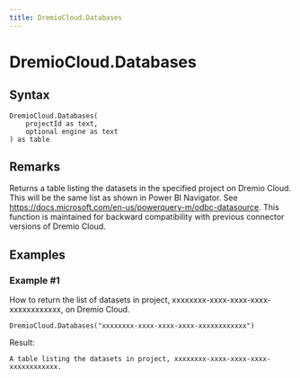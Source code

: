 ```yaml
---
title: DremioCloud.Databases
---
```


# DremioCloud.Databases



## Syntax

```powerquery
DremioCloud.Databases(
    projectId as text,
    optional engine as text
) as table
```


## Remarks

Returns a table listing the datasets in the specified project on Dremio Cloud. This will be the same list as shown in Power BI Navigator. See https://docs.microsoft.com/en-us/powerquery-m/odbc-datasource. This function is maintained for backward compatibility with previous connector versions of Dremio Cloud.


## Examples

### Example #1 
How to return the list of datasets in project, xxxxxxxx-xxxx-xxxx-xxxx-xxxxxxxxxxxx, on Dremio Cloud.
```powerquery
DremioCloud.Databases("xxxxxxxx-xxxx-xxxx-xxxx-xxxxxxxxxxxx")
```

Result: 
```powerquery
A table listing the datasets in project, xxxxxxxx-xxxx-xxxx-xxxx-xxxxxxxxxxxx.
```



